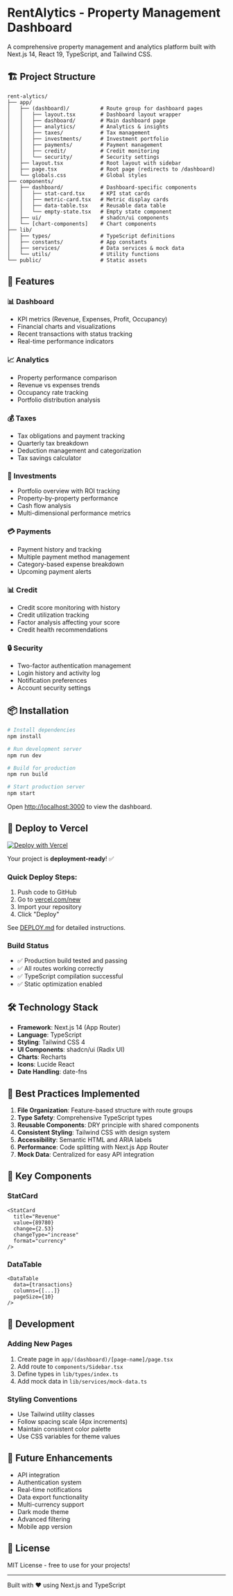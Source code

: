 # RentAlytics - Property Management Dashboard

A comprehensive property management and analytics platform built with Next.js 14, React 19, TypeScript, and Tailwind CSS.

## 🏗️ Project Structure

```
rent-alytics/
├── app/
│   ├── (dashboard)/          # Route group for dashboard pages
│   │   ├── layout.tsx        # Dashboard layout wrapper
│   │   ├── dashboard/        # Main dashboard page
│   │   ├── analytics/        # Analytics & insights
│   │   ├── taxes/            # Tax management
│   │   ├── investments/      # Investment portfolio
│   │   ├── payments/         # Payment management
│   │   ├── credit/           # Credit monitoring
│   │   └── security/         # Security settings
│   ├── layout.tsx            # Root layout with sidebar
│   ├── page.tsx              # Root page (redirects to /dashboard)
│   └── globals.css           # Global styles
├── components/
│   ├── dashboard/            # Dashboard-specific components
│   │   ├── stat-card.tsx     # KPI stat cards
│   │   ├── metric-card.tsx   # Metric display cards
│   │   ├── data-table.tsx    # Reusable data table
│   │   └── empty-state.tsx   # Empty state component
│   ├── ui/                   # shadcn/ui components
│   └── [chart-components]    # Chart components
├── lib/
│   ├── types/                # TypeScript definitions
│   ├── constants/            # App constants
│   ├── services/             # Data services & mock data
│   └── utils/                # Utility functions
└── public/                   # Static assets
```

## 🚀 Features

### 📊 Dashboard
- KPI metrics (Revenue, Expenses, Profit, Occupancy)
- Financial charts and visualizations
- Recent transactions with status tracking
- Real-time performance indicators

### 📈 Analytics
- Property performance comparison
- Revenue vs expenses trends
- Occupancy rate tracking
- Portfolio distribution analysis

### 💰 Taxes
- Tax obligations and payment tracking
- Quarterly tax breakdown
- Deduction management and categorization
- Tax savings calculator

### 🏢 Investments
- Portfolio overview with ROI tracking
- Property-by-property performance
- Cash flow analysis
- Multi-dimensional performance metrics

### 💳 Payments
- Payment history and tracking
- Multiple payment method management
- Category-based expense breakdown
- Upcoming payment alerts

### 📊 Credit
- Credit score monitoring with history
- Credit utilization tracking
- Factor analysis affecting your score
- Credit health recommendations

### 🔒 Security
- Two-factor authentication management
- Login history and activity log
- Notification preferences
- Account security settings

## 📦 Installation

```bash
# Install dependencies
npm install

# Run development server
npm run dev

# Build for production
npm run build

# Start production server
npm start
```

Open [http://localhost:3000](http://localhost:3000) to view the dashboard.

## 🚀 Deploy to Vercel

[![Deploy with Vercel](https://vercel.com/button)](https://vercel.com/new/clone?repository-url=https://github.com/Melow04/rent-alytics)

Your project is **deployment-ready**! ✅

### Quick Deploy Steps:

1. Push code to GitHub
2. Go to [vercel.com/new](https://vercel.com/new)
3. Import your repository
4. Click "Deploy"

See [DEPLOY.md](./DEPLOY.md) for detailed instructions.

### Build Status
- ✅ Production build tested and passing
- ✅ All routes working correctly
- ✅ TypeScript compilation successful
- ✅ Static optimization enabled

## 🛠️ Technology Stack

- **Framework**: Next.js 14 (App Router)
- **Language**: TypeScript
- **Styling**: Tailwind CSS 4
- **UI Components**: shadcn/ui (Radix UI)
- **Charts**: Recharts
- **Icons**: Lucide React
- **Date Handling**: date-fns

## 🎯 Best Practices Implemented

1. **File Organization**: Feature-based structure with route groups
2. **Type Safety**: Comprehensive TypeScript types
3. **Reusable Components**: DRY principle with shared components
4. **Consistent Styling**: Tailwind CSS with design system
5. **Accessibility**: Semantic HTML and ARIA labels
6. **Performance**: Code splitting with Next.js App Router
7. **Mock Data**: Centralized for easy API integration

## 🔧 Key Components

### StatCard
```tsx
<StatCard
  title="Revenue"
  value={89780}
  change={2.53}
  changeType="increase"
  format="currency"
/>
```

### DataTable
```tsx
<DataTable
  data={transactions}
  columns={[...]}
  pageSize={10}
/>
```

## 📝 Development

### Adding New Pages
1. Create page in `app/(dashboard)/[page-name]/page.tsx`
2. Add route to `components/Sidebar.tsx`
3. Define types in `lib/types/index.ts`
4. Add mock data in `lib/services/mock-data.ts`

### Styling Conventions
- Use Tailwind utility classes
- Follow spacing scale (4px increments)
- Maintain consistent color palette
- Use CSS variables for theme values

## 🔄 Future Enhancements

- API integration
- Authentication system
- Real-time notifications
- Data export functionality
- Multi-currency support
- Dark mode theme
- Advanced filtering
- Mobile app version

## 📄 License

MIT License - free to use for your projects!

---

Built with ❤️ using Next.js and TypeScript
